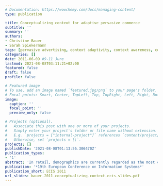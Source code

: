 ```yaml
---
# Documentation: https://wowchemy.com/docs/managing-content/
type: publication

title: Conceptualizing context for adaptive pervasive commerce
subtitle: ''
summary: ''
authors:
- Christine Bauer
- Sarah Spiekermann
tags: [pervasive advertising, context adaptivity, context awareness, context model]
categories: []
date: 2011-06-09 #9-11 June
lastmod: 2021-08-08T03:11:21+02:00
featured: false
draft: false
profile: false

# Featured image
# To use, add an image named `featured.jpg/png` to your page's folder.
# Focal points: Smart, Center, TopLeft, Top, TopRight, Left, Right, BottomLeft, Bottom, BottomRight.
image:
  caption: ''
  focal_point: ''
  preview_only: false

# Projects (optional).
#   Associate this post with one or more of your projects.
#   Simply enter your project's folder or file name without extension.
#   E.g. `projects = ["internal-project"]` references `content/project/deep-learning/index.md`.
#   Otherwise, set `projects = []`.
projects: []
publishDate: '2021-08-08T01:13:56.306470Z'
publication_types:
- '1'
abstract: 'In retail, demographics are currently regarded as the most convenient base for successful personalized marketing. However, signs point to the dormant power of context recognition. While technologies that can sense the environment are advanced, questions such as what to sense and how to adapt context are largely unanswered. In this paper, we analyze the purchase context of a retail outlet and suggest a context model for adaptive pervasive commerce. Furthermore, we introduce one approach how to conceptualize context that may be applied to conceptualize context for adaptive pervasive advertising applications so that they really deliver on their potential: showing the right message to the right recipient at the right time.'
publication: '*19th European Conference on Information Systems*'
publication_short: ECIS 2011
url_slides: bauer-2011-conceptualizing-context-ecis-slides.pdf
---
```

